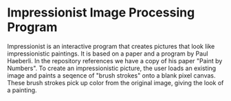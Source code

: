 # Impressionist Image Processing Program

Impressionist is an interactive program that creates pictures that look like impressionistic paintings. It is based on a paper and a program by Paul Haeberli. In the repository references we have a copy of his paper "Paint by Numbers". To create an impressionistic picture, the user loads an existing image and paints a seqence of "brush strokes" onto a blank pixel canvas. These brush strokes pick up color from the original image, giving the look of a painting. 

